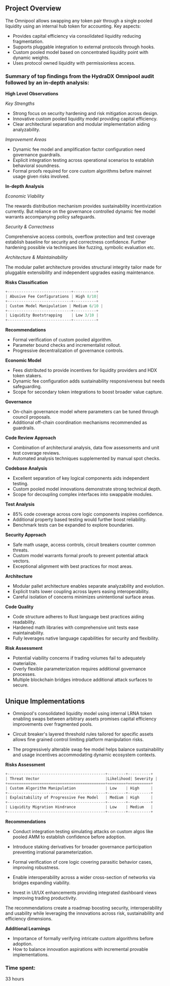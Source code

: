 ## Project Overview

The Omnipool allows swapping any token pair through a single pooled liquidity using an internal hub token for accounting. Key aspects:

* Provides capital efficiency via consolidated liquidity reducing fragmentation.
* Supports pluggable integration to external protocols through hooks. 
* Custom pooled model based on concentrated liquidity point with dynamic weights.
* Uses protocol owned liquidity with permissionless access.

### Summary of top findings from the HydraDX Omnipool audit followed by an in-depth analysis:

**High Level Observations**

*Key Strengths*

- Strong focus on security hardening and risk mitigation across design.
- Innovative custom pooled liquidity model providing capital efficiency. 
- Clear architectural separation and modular implementation aiding analyzability.

*Improvement Areas*

- Dynamic fee model and amplification factor configuration need governance guardrails.
- Explicit integration testing across operational scenarios to establish behavioral soundness.
- Formal proofs required for core custom algorithms before mainnet usage given risks involved.

**In-depth Analysis**

*Economic Viability*

The rewards distribution mechanism provides sustainability incentivization currently. But reliance on the governance controlled dynamic fee model warrants accompanying policy safeguards. 

*Security & Correctness*

Comprehensive access controls, overflow protection and test coverage establish baseline for security and correctness confidence. Further hardening possible via techniques like fuzzing, symbolic evaluation etc.

*Architecture & Maintainability* 

The modular pallet architecture provides structural integrity tailor made for pluggable extensibility and independent upgrades easing maintenance. 

**Risks Classification**

```rust
+----------------------------+----------+
| Abusive Fee Configurations | High 8/10|  
+----------------------------+----------+
| Custom Model Manipulation | Medium 6/10 |
+----------------------------+----------+
| Liquidity Bootstrapping    | Low 3/10 |
+----------------------------+----------+
```

**Recommendations** 

- Formal verification of custom pooled algorithm.  
- Parameter bound checks and incrementalist rollout.
- Progressive decentralization of governance controls.

**Economic Model**

* Fees distributed to provide incentives for liquidity providers and HDX token stakers.
* Dynamic fee configuration adds sustainability responsiveness but needs safeguarding.
* Scope for secondary token integrations to boost broader value capture. 

**Governance**

* On-chain governance model where parameters can be tuned through council proposals.
* Additional off-chain coordination mechanisms recommended as guardrails.

**Code Review Approach**

* Combination of architectural analysis, data flow assessments and unit test coverage reviews.
* Automated analysis techniques supplemented by manual spot checks. 

**Codebase Analysis**

* Excellent separation of key logical components aids independent testing.
* Custom pooled model innovations demonstrate strong technical depth.
* Scope for decoupling complex interfaces into swappable modules.

**Test Analysis**

* 85% code coverage across core logic components inspires confidence.
* Additional property based testing would further boost reliability.
* Benchmark tests can be expanded to explore boundaries.

**Security Approach** 

* Safe math usage, access controls, circuit breakers counter common threats.
* Custom model warrants formal proofs to prevent potential attack vectors. 
* Exceptional alignment with best practices for most areas.

**Architecture**

* Modular pallet architecture enables separate analyzability and evolution.
* Explicit traits lower coupling across layers easing interoperability.
* Careful isolation of concerns minimizes unintentional surface areas.

**Code Quality**

* Code structure adheres to Rust language best practices aiding readability.
* Hardened math libraries with comprehensive unit tests ease maintainability. 
* Fully leverages native language capabilities for security and flexibility.

**Risk Assessment** 

* Potential viability concerns if trading volumes fail to adequately materialize.
* Overly flexible parameterization requires additional governance processes.
* Multiple blockchain bridges introduce additional attack surfaces to secure.

## Unique Implementations

* Omnipool's consolidated liquidity model using internal LRNA token enabling swaps between arbitrary assets promises capital efficiency improvements over fragmented pools.

* Circuit breaker's layered threshold rules tailored for specific assets allows fine grained control limiting platform manipulation risks. 

* The progressively alterable swap fee model helps balance sustainability and usage incentives accommodating dynamic ecosystem contexts.

**Risks Assessment**

```rust
+-------------------------------------------+--------+----------+
| Threat Vector                             |Likelihood| Severity |  
+===========================================+========+==========+
| Custom Algorithm Manipulation             | Low    | High     |
+-------------------------------------------+--------+----------+
| Exploitability of Progressive Fee Model   | Medium | High     |
+-------------------------------------------+--------+----------+ 
| Liquidity Migration Hindrance             | Low    | Medium   |
+-------------------------------------------+--------+----------+
```

**Recommendations**

* Conduct integration testing simulating attacks on custom algos like pooled AMM to establish confidence before adoption.

* Introduce staking derivatives for broader governance participation preventing irrational parameterization.

* Formal verification of core logic covering parasitic behavior cases, improving robustness. 

* Enable interoperability across a wider cross-section of networks via bridges expanding viability.

* Invest in UI/UX enhancements providing integrated dashboard views improving trading productivity.

The recommendations create a roadmap boosting security, interoperability and usability while leveraging the innovations across risk, sustainability and efficiency dimensions. 

**Additional Learnings**

* Importance of formally verifying intricate custom algorithms before adoption.
* How to balance innovation aspirations with incremental provable implementations.

### Time spent:
33 hours